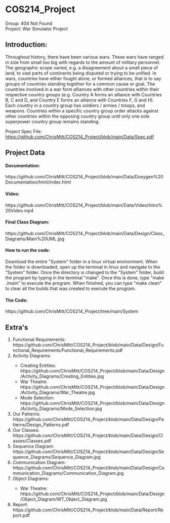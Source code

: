 # COS214_Project
Group: 404 Not Found <br/>
Project: War Simulator Project <br/>

<h2>Introduction:</h2>
Throughout history, there have been various wars. These wars have ranged in size from small too big with regards to the amount of military personnel. The geographic scope varied, e.g. a disagreement about a small piece of land, to vast parts of continents being disputed or trying to be unified. In wars, countries have either fought alone, or formed alliances, that is to say groups of countries standing together for a common cause or goal. The countries involved in a war form alliances with other countries within their respective country groups (e.g. Country A forms an alliance with Countries B, C and D, and Country E forms an alliance with Countries F, G and H). Each country in a country group has soldiers / armies / troops, and weapons. Countries within a specific country group order attacks against other countries within the opposing country group until only one sole superpower country group remains standing. <br/>

Project Spec File:
https://github.com/ChrisMitt/COS214_Project/blob/main/Data/Spec.pdf

<h2>Project Data</h2>

<h4>Documentation:</h4>
https://github.com/ChrisMitt/COS214_Project/blob/main/Data/Doxygen%20Documentation/html/index.html


<h4>Video:</h4>
https://github.com/ChrisMitt/COS214_Project/blob/main/Data/Video/Intro%20Video.mp4


<h4>Final Class Diagram:</h4>
https://github.com/ChrisMitt/COS214_Project/blob/main/Data/Design/Class_Diagrams/Main%20UML.jpg <br/>


<h4>How to run the code:</h4>
Download the entire "System" folder in a linux virtual environment. When the folder is downloaded, open up the terminal in linux and navigate to the "System" folder. Once the directory is changed to the "System" folder, build the program by typing in the terminal "make". Once this is done, type "make ./main" to execute the program. When finished, you can type "make clean" to clear all the builds that was created to execute the program.


<h4>The Code:</h4>
https://github.com/ChrisMitt/COS214_Project/tree/main/System


<h2>Extra's</h2>

<ol>
<li>Functional Requirements:</li>
https://github.com/ChrisMitt/COS214_Project/blob/main/Data/Design/Functional_Requirements/Functional_Requirements.pdf <br/>
<li>Activity Diagrams:</li>
<ul>
<li>Creating Entities:</li>
https://github.com/ChrisMitt/COS214_Project/blob/main/Data/Design/Activity_Diagrams/Creating_Entities.jpg <br/>
<li>War Theatre:</li>
https://github.com/ChrisMitt/COS214_Project/blob/main/Data/Design/Activity_Diagrams/War_Theatre.jpg <br/>
<li>Mode Selection:</li>
https://github.com/ChrisMitt/COS214_Project/blob/main/Data/Design/Activity_Diagrams/Mode_Selection.jpg <br/>
</ul>
<li>Our Patterns:</li>
https://github.com/ChrisMitt/COS214_Project/blob/main/Data/Design/Patterns/Design_Patterns.pdf <br/>
<li>Our Classes:</li>
https://github.com/ChrisMitt/COS214_Project/blob/main/Data/Design/Classes/Classes.pdf <br/>
<li>Sequence Diagram:</li>
https://github.com/ChrisMitt/COS214_Project/blob/main/Data/Design/Sequence_Diagrams/Sequence_Diagram.jpg <br/>
<li>Communication Diagram:</li>
https://github.com/ChrisMitt/COS214_Project/blob/main/Data/Design/Communication_Diagrams/Communication_Diagram.jpg <br/>
<li>Object Diagrams:</li>
<ul>
<li>War Theatre:</li>
https://github.com/ChrisMitt/COS214_Project/blob/main/Data/Design/Object_Diagram/WT_Object_Diagram.jpg <br/>
</ul>
<li>Report:</li>
https://github.com/ChrisMitt/COS214_Project/blob/main/Data/Report/Report.pdf <br/>
</ol>

